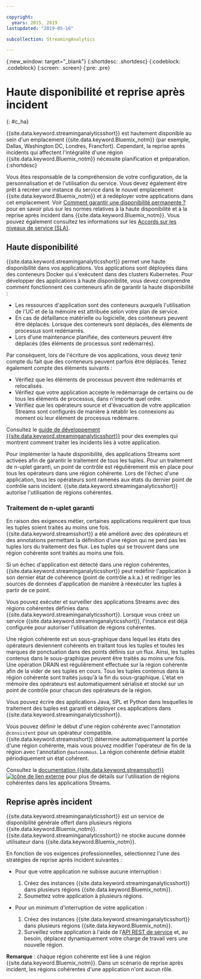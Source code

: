 ```yaml
---

copyright:
  years: 2015, 2019
lastupdated: "2019-05-16"

subcollection: StreamingAnalytics

---
```


<!-- Attribute definitions -->
{:new_window: target="_blank"}
{:shortdesc: .shortdesc}
{:codeblock: .codeblock}
{:screen: .screen}
{:pre: .pre}

# Haute disponibilité et reprise après incident
{: #c_ha}

{{site.data.keyword.streaminganalyticsshort}} est hautement disponible au sein d'un emplacement {{site.data.keyword.Bluemix_notm}} (par exemple, Dallas, Washington DC, Londres, Francfort). Cependant, la reprise après incidents qui affectent l'intégralité d'une région {{site.data.keyword.Bluemix_notm}} nécessite planification et préparation.
{:shortdesc}


Vous êtes responsable de la compréhension de votre configuration, de la personnalisation et de l'utilisation du service. Vous devez également être prêt à recréer une instance du service dans le nouvel emplacement {{site.data.keyword.Bluemix_notm}} et à redéployer votre applications dans cet emplacement. Voir [Comment garantir une disponibilité permanente ?](/docs/services/overview?topic=overview-zero-downtime#zero-downtime) pour en savoir plus sur les normes relatives à la haute disponibilité et à la reprise après incident dans {{site.data.keyword.Bluemix_notm}}. Vous pouvez également consultez les informations sur les [Accords sur les niveaux de service (SLA)](/docs/services/overview?topic=overview-zero-downtime#zero-downtime#SLAs).

## Haute disponibilité

{{site.data.keyword.streaminganalyticsshort}} permet une haute disponibilité dans vos applications. Vos applications sont déployées dans des conteneurs Docker qui s'exécutent dans des clusters Kubernetes. Pour développer des applications à haute disponibilité, vous devez comprendre comment fonctionnent ces conteneurs afin de garantir la haute disponibilité :

* Les ressources d'application sont des conteneurs auxquels l'utilisation de l'UC et de la mémoire est attribuée selon votre plan de service.
* En cas de défaillance matérielle ou logicielle, des conteneurs peuvent être déplacés. Lorsque des conteneurs sont déplacés, des éléments de processus sont redémarrés.
* Lors d'une maintenance planifiée, des conteneurs peuvent être déplacés (des éléments de processus sont redémarrés).

Par conséquent, lors de l'écriture de vos applications, vous devez tenir compte du fait que des conteneurs peuvent parfois être déplacés. Tenez également compte des éléments suivants :
* Vérifiez que les éléments de processus peuvent être redémarrés et relocalisés.
* Vérifiez que votre application accepte le redémarrage de certains ou de tous les éléments de processus, dans n'importe quel ordre.
* Vérifiez que les opérateurs source et d'évacuation de votre application Streams sont configurés de manière à rétablir les connexions au moment où leur élément de processus redémarre.

Consultez le [guide de développement {{site.data.keyword.streaminganalyticsshort}}](https://developer.ibm.com/streamsdev/docs/streaming-analytics-dev-guide/#troubleshooting) pour des exemples qui montrent comment traiter les incidents liés à votre application.

Pour implémenter la haute disponibilité, des applications Streams sont activées afin de garantir le traitement de tous les tuples. Pour un traitement de n-uplet garanti, un point de contrôle est régulièrement mis en place pour tous les opérateurs dans une région cohérente. Lors de l'échec d'une application, tous les opérateurs sont ramenés aux états du dernier point de contrôle sans incident.
{{site.data.keyword.streaminganalyticsshort}} autorise l'utilisation de régions cohérentes.

### Traitement de n-uplet garanti
En raison des exigences métier, certaines applications requièrent que tous les tuples soient traités au moins une fois. {{site.data.keyword.streamsshort}} a été amélioré avec des opérateurs et des annotations permettant la définition d'une région qui ne perd pas les tuples lors du traitement des flux. Les tuples qui se trouvent dans une région cohérente sont traités au moins une fois.

Si un échec d'application est détecté dans une région cohérentes, {{site.data.keyword.streaminganalyticsshort}} peut redéfinir l'application à son dernier état de cohérence (point de contrôle a.k.a.) et rediriger les sources de données d'application de manière à réexécuter les tuples à partir de ce point.

Vous pouvez exécuter et surveiller des applications Streams avec des régions cohérentes définies dans {{site.data.keyword.streaminganalyticsshort}}. Lorsque vous créez un service {{site.data.keyword.streaminganalyticsshort}}, l'instance est déjà configurée pour autoriser l'utilisation de régions cohérentes.

Une région cohérente est un sous-graphique dans lequel les états des opérateurs deviennent cohérents en traitant tous les tuples et toutes les marques de ponctuation dans des points définis sur un flux. Ainsi, les tuples contenus dans le sous-graphique peuvent être traités au moins une fois. Une opération DRAIN est régulièrement effectuée sur la région cohérente afin de la vider de ses tuples en cours. Tous les tuples contenus dans la région cohérente sont traités jusqu'à la fin du sous-graphique. L'état en mémoire des opérateurs est automatiquement sérialisé et stocké sur un point de contrôle pour chacun des opérateurs de la région.

Vous pouvez écrire des applications Java, SPL et Python dans lesquelles le traitement des tuples est garanti et déployer ces applications dans {{site.data.keyword.streaminganalyticsshort}}.

Vous pouvez définir le début d'une région cohérente avec l'annotation `@consistent` pour un opérateur compatible. {{site.data.keyword.streamsshort}} détermine automatiquement la portée d'une région cohérente, mais vous pouvez modifier l'opérateur de fin de la région avec l'annotation `@autonomous`. La région cohérente définie établit périodiquement un état cohérent.

Consultez la [documentation {{site.data.keyword.streamsshort}} ![Icône de lien externe](../../icons/launch-glyph.svg "Icône de lien externe")](https://www.ibm.com/support/knowledgecenter/SSCRJU_4.3.0/com.ibm.streams.dev.doc/doc/consistentregions.html) pour plus de détails sur l'utilisation de régions cohérentes dans les applications Streams. 

## Reprise après incident
{{site.data.keyword.streaminganalyticsshort}} est un service de disponibilité générale offert dans plusieurs régions {{site.data.keyword.Bluemix_notm}}. {{site.data.keyword.streaminganalyticsshort}} ne stocke aucune donnée utilisateur dans {{site.data.keyword.Bluemix_notm}}.

En fonction de vos exigences professionnelles, sélectionnez l'une des stratégies de reprise après incident suivantes :
* Pour que votre application ne subisse aucune interruption :
  1. Créez des instances {{site.data.keyword.streaminganalyticsshort}} dans plusieurs régions {{site.data.keyword.Bluemix_notm}}.
  2. Soumettez votre application à plusieurs régions.


* Pour un minimum d'interruption de votre application :
  1. Créez des instances {{site.data.keyword.streaminganalyticsshort}} dans plusieurs régions {{site.data.keyword.Bluemix_notm}}.
  2. Surveillez votre application à l'aide de l'[API REST de service](https://ibm.co/2Gt9mB6) et, au besoin, déplacez dynamiquement votre charge de travail vers une nouvelle région.

**Remarque** : chaque région cohérente est liée à une région {{site.data.keyword.Bluemix_notm}}. Dans un scénario de reprise après incident, les régions cohérentes d'une application n'ont aucun rôle.
